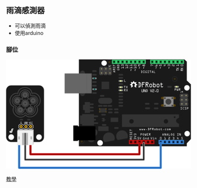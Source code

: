 ## 雨滴感測器
- 可以偵測雨滴
- 使用arduino


### 腳位

![](https://raw.githubusercontent.com/DFRobot/DFRobotMediaWikiImage/master/Image/Stream_Sensor_CD_UNO.png)


[教學](https://wiki.dfrobot.com/Steam_Sensor__SKU_SEN0121_)